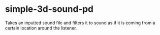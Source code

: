 # simple-3d-sound-pd
Takes an inputted sound file and filters it to sound as if it is coming from a certain location around the listener.
